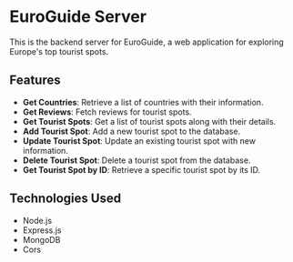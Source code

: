 # EuroGuide Server

This is the backend server for EuroGuide, a web application for exploring Europe's top tourist spots. 

## Features

- **Get Countries**: Retrieve a list of countries with their information.
- **Get Reviews**: Fetch reviews for tourist spots.
- **Get Tourist Spots**: Get a list of tourist spots along with their details.
- **Add Tourist Spot**: Add a new tourist spot to the database.
- **Update Tourist Spot**: Update an existing tourist spot with new information.
- **Delete Tourist Spot**: Delete a tourist spot from the database.
- **Get Tourist Spot by ID**: Retrieve a specific tourist spot by its ID.

## Technologies Used

- Node.js
- Express.js
- MongoDB
- Cors



